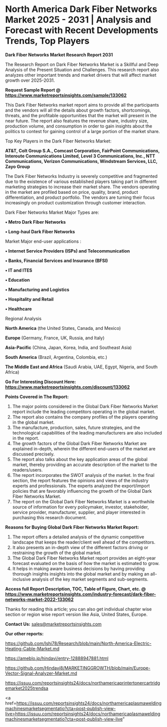 # North America Dark Fiber Networks Market 2025 - 2031 | Analysis and Forecast with Recent Developments Trends, Top Players

<strong>Dark Fiber Networks Market Research Report 2031</strong>

The Research Report on Dark Fiber Networks Market is a Skillful and Deep Analysis of the Present Situation and Challenges. This research report also analyzes other important trends and market drivers that will affect market growth over 2025-2031.

<strong>Request Sample Report @ <a href=https://www.marketreportsinsights.com/sample/133062>https://www.marketreportsinsights.com/sample/133062</a></strong>

This Dark Fiber Networks market report aims to provide all the participants and the vendors will all the details about growth factors, shortcomings, threats, and the profitable opportunities that the market will present in the near future. The report also features the revenue share, industry size, production volume, and consumption in order to gain insights about the politics to contest for gaining control of a large portion of the market share.

Top Key Players in the Dark Fiber Networks Market:

<strong>AT&T, Colt Group S.A., Comcast Corporation, FairPoint Communications, Interoute Communications Limited, Level 3 Communications, Inc., NTT Communications, Verizon Communications, Windstream Services, LLC, Zayo Group</strong>

The Dark Fiber Networks Industry is severely competitive and fragmented due to the existence of various established players taking part in different marketing strategies to increase their market share. The vendors operating in the market are profiled based on price, quality, brand, product differentiation, and product portfolio. The vendors are turning their focus increasingly on product customization through customer interaction.

Dark Fiber Networks Market Major Types are:

<strong>• Metro Dark Fiber Networks

• Long-haul Dark Fiber Networks</strong>

Market Major end-user applications :

<strong>• Internet Service Providers (ISPs) and Telecommunication

• Banks, Financial Services and Insurance (BFSI)

• IT and ITES

• Education

• Manufacturing and Logistics

• Hospitality and Retail

• Healthcare</strong>

Regional Analysis

</u><strong><b>North America</b></strong> (the United States, Canada, and Mexico)

<strong><b>Europe </b></strong>(Germany, France, UK, Russia, and Italy)

<strong><b>Asia-Pacific</b></strong> (China, Japan, Korea, India, and Southeast Asia)

<strong><b>South America</b></strong> (Brazil, Argentina, Colombia, etc.)

<strong><b>The Middle East and Africa</b></strong> (Saudi Arabia, UAE, Egypt, Nigeria, and South Africa)

<strong>Go For Interesting Discount Here: <a href=https://www.marketreportsinsights.com/discount/133062>https://www.marketreportsinsights.com/discount/133062</a></strong>

<strong>Points Covered in The Report:</strong>
<ol>
  <li>The major points considered in the Global Dark Fiber Networks Market report include the leading competitors operating in the global market.</li>
  <li>The report also contains the company profiles of the players operating in the global market.</li>
  <li>The manufacture, production, sales, future strategies, and the technological capabilities of the leading manufacturers are also included in the report.</li>
  <li>The growth factors of the Global Dark Fiber Networks Market are explained in-depth, wherein the different end-users of the market are discussed precisely.</li>
  <li>The report also talks about the key application areas of the global market, thereby providing an accurate description of the market to the readers/users.</li>
  <li>The report incorporates the SWOT analysis of the market. In the final section, the report features the opinions and views of the industry experts and professionals. The experts analyzed the export/import policies that are favorably influencing the growth of the Global Dark Fiber Networks Market.</li>
  <li>The report on the Global Dark Fiber Networks Market is a worthwhile source of information for every policymaker, investor, stakeholder, service provider, manufacturer, supplier, and player interested in purchasing this research document.</li>
</ol>
<strong>Reasons for Buying Global Dark Fiber Networks Market Report:</strong>

<ol>
  <li>The report offers a detailed analysis of the dynamic competitive landscape that keeps the reader/client well ahead of the competitors.</li>
  <li>It also presents an in-depth view of the different factors driving or restraining the growth of the global market.</li>
  <li>The Global Dark Fiber Networks Market report provides an eight-year forecast evaluated on the basis of how the market is estimated to grow.</li>
  <li>It helps in making aware business decisions by having providing thorough insights insights into the global market and by making an all-inclusive analysis of the key market segments and sub-segments.</li>
</ol>
<strong>Access full Report Description, TOC, Table of Figure, Chart, etc. @ <a href=https://www.marketreportsinsights.com/industry-forecast/dark-fiber-networks-market-2022-133062>https://www.marketreportsinsights.com/industry-forecast/dark-fiber-networks-market-2022-133062</a></strong>


Thanks for reading this article; you can also get individual chapter wise section or region wise report version like Asia, United States, Europe.

<strong>Contact Us:</strong>
sales@marketreportsinsights.com

<strong>Our other reports:</strong>

<a href=https://github.com/Ishi78/Research/blob/main/North-America-Electric-Heating-Cable-Market.md>https://github.com/Ishi78/Research/blob/main/North-America-Electric-Heating-Cable-Market.md</a>

<a href=https://ameblo.jp/hindavi/entry-12888947881.html>https://ameblo.jp/hindavi/entry-12888947881.html</a>

<a href=https://github.com/Hindavi8/MARKETINGGROWTH/blob/main/Europe-Vector-Signal-Analyzer-Market.md>https://github.com/Hindavi8/MARKETINGGROWTH/blob/main/Europe-Vector-Signal-Analyzer-Market.md</a>

<a href=https://issuu.com/reportsinsights24/docs/northamericaprintertonercartridgemarket2025trendsa>https://issuu.com/reportsinsights24/docs/northamericaprintertonercartridgemarket2025trendsa</a>

<a href=https://issuu.com/reportsinsights24/docs/northamericaplasmaweldingmachinesmarketsegmentatio?cta=post-publish-view-live>https://issuu.com/reportsinsights24/docs/northamericaplasmaweldingmachinesmarketsegmentatio?cta=post-publish-view-live</a>"
